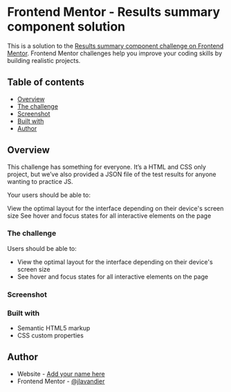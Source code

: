 # Frontend Mentor - Results summary component solution

This is a solution to the [Results summary component challenge on Frontend Mentor](https://www.frontendmentor.io/challenges/results-summary-component-CE_K6s0maV). Frontend Mentor challenges help you improve your coding skills by building realistic projects. 

## Table of contents

- [Overview](#overview)
- [The challenge](#the-challenge)
- [Screenshot](#screenshot)
- [Built with](#built-with)
- [Author](#author)


## Overview

This challenge has something for everyone. It’s a HTML and CSS only project, but we’ve also provided a JSON file of the test results for anyone wanting to practice JS.

Your users should be able to:

View the optimal layout for the interface depending on their device's screen size
See hover and focus states for all interactive elements on the page

### The challenge

Users should be able to:

- View the optimal layout for the interface depending on their device's screen size
- See hover and focus states for all interactive elements on the page

### Screenshot



### Built with

- Semantic HTML5 markup
- CSS custom properties


## Author

- Website - [Add your name here](https://www.your-site.com)
- Frontend Mentor - [@jlavandier](https://www.frontendmentor.io/profile/jlavandier)


